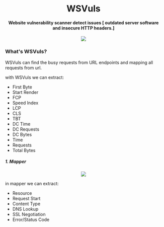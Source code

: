 <h1 align="center">
  WSVuls
  <br>
</h1>

<h4 align="center">Website vulnerability scanner detect issues [ outdated server software and insecure HTTP headers.]</h4>
<div align="center">
<img src="https://user-images.githubusercontent.com/23563528/155910876-cc6f1f4c-7f64-4646-bbef-d95aeb91a928.png" />
</div>

### What's WSVuls?

WSVuls can find the busy requests from URL endpoints and mapping all requests from url.

with WSVuls we can extract:

- First Byte
- Start Render
- FCP
- Speed Index
- LCP 
- CLS
- TBT
- DC Time
- DC Requests
- DC Bytes
- Time
- Requests
- Total Bytes

##### 1. Mapper

<div align="center">
<img src="https://user-images.githubusercontent.com/23563528/155911260-1481ce4f-728f-45a7-8c22-365cb7e496b9.png" />
</div>

in mapper we can extract:

- Resource
- Request Start
- Content Type
- DNS Lookup
- SSL Negotiation
- Error/Status Code
